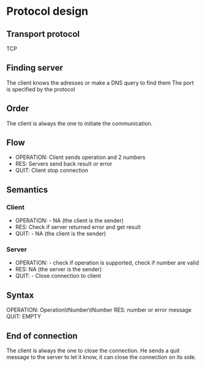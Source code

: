 # Protocol design

## Transport protocol
TCP

## Finding server
The client knows the adresses or make a DNS query to find them
The port is specified by the protocol

## Order
The client is always the one to initiate the communication.

## Flow

- OPERATION:  Client sends operation and 2 numbers
- RES:        Servers send back result or error
- QUIT:       Client stop connection 

## Semantics
### Client
- OPERATION:  - NA (the client is the sender)
- RES:        Check if server returned error and get result
- QUIT:       - NA (the client is the sender)

### Server
- OPERATION:  - check if operation is supported, check if number are valid
- RES:        NA (the server is the sender)
- QUIT:       - Close connection to client

## Syntax
OPERATION: Operation\tNumber\tNumber
RES: number or error message
QUIT: EMPTY

## End of connection
The client is always the one to close the connection. He sends a quit message to the server to let it know, it can close the connection on its side.


